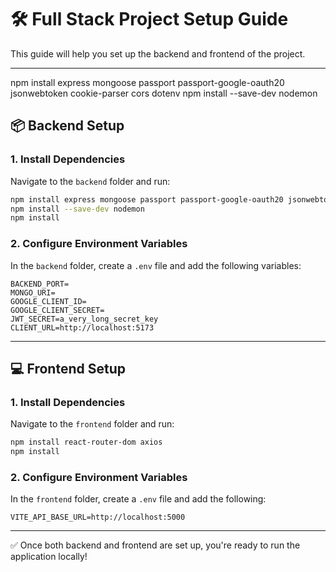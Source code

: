 # 🛠️ Full Stack Project Setup Guide

This guide will help you set up the backend and frontend of the project.

---
npm install express mongoose passport passport-google-oauth20 jsonwebtoken cookie-parser cors dotenv
npm install --save-dev nodemon
## 📦 Backend Setup

### 1. Install Dependencies

Navigate to the `backend` folder and run:

```bash
npm install express mongoose passport passport-google-oauth20 jsonwebtoken cookie-parser cors dotenv
npm install --save-dev nodemon
npm install
```

### 2. Configure Environment Variables

In the `backend` folder, create a `.env` file and add the following variables:

```env
BACKEND_PORT=
MONGO_URI=
GOOGLE_CLIENT_ID=
GOOGLE_CLIENT_SECRET=
JWT_SECRET=a_very_long_secret_key
CLIENT_URL=http://localhost:5173
```

---

## 💻 Frontend Setup

### 1. Install Dependencies

Navigate to the `frontend` folder and run:

```bash
npm install react-router-dom axios
npm install
```

### 2. Configure Environment Variables

In the `frontend` folder, create a `.env` file and add the following:

```env
VITE_API_BASE_URL=http://localhost:5000
```

---

✅ Once both backend and frontend are set up, you're ready to run the application locally!

